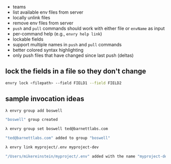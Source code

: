 * teams
* list available env files from server
* locally unlink files
* remove env files from server
* `push` and `pull` commands should work with either file or `envName` as input
* per-command help (e.g., `envry help link`)
* lockable fields
* support multiple names in `push` and `pull` commands
* better colored syntax highlighting
* only push files that have changed since last push (deltas)


## lock the fields in a file so they don't change
```bash
envry lock <filepath> --field FIELD1 --field FIELD2
```

## sample invocation ideas

```bash
λ envry group add boswell

"boswell" group created

λ envry group set boswell ted@barnettlabs.com

"ted@barnettlabs.com" added to group "boswell"

λ envry link myproject/.env myproject-dev

"/Users/mikereinstein/myproject/.env" added with the name "myproject-dev"

```
